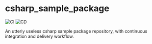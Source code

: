 # csharp_sample_package

![CI](https://github.com/dandev486/csharp_sample_package/actions/workflows/ci.yaml/badge.svg)
![CD](https://github.com/dandev486/csharp_sample_package/actions/workflows/cd.yaml/badge.svg)

An utterly useless csharp sample package repository, with continuous integration and delivery workflow.
